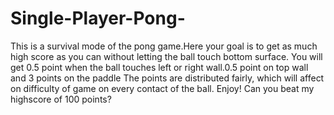 # Single-Player-Pong-
This is a survival mode of the pong game.Here your goal is to get as much high score as you can without letting the ball touch bottom surface.  You will get 0.5 point when the ball touches left or right wall.0.5 point on top wall and 3 points on the paddle  The points are distributed fairly, which will affect on difficulty of game on every contact of the ball.  Enjoy! Can you beat my highscore of 100 points? 
